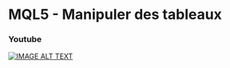 # MQL5 - Manipuler des tableaux

### Youtube

[![IMAGE ALT TEXT](http://img.youtube.com/vi/v31qZSuKGnA/0.jpg)](http://www.youtube.com/watch?v=v31qZSuKGnA "MQL5 - Manipuler des tableaux")